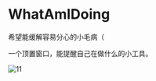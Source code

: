 # WhatAmIDoing
希望能缓解容易分心的小毛病（

一个顶置窗口，能提醒自己在做什么的小工具。 

![11](https://github.com/NancalaStarry/WhatAmIDoing/assets/50074117/a4dde0df-7a5a-4004-aeb6-f91ef1ef288b)

